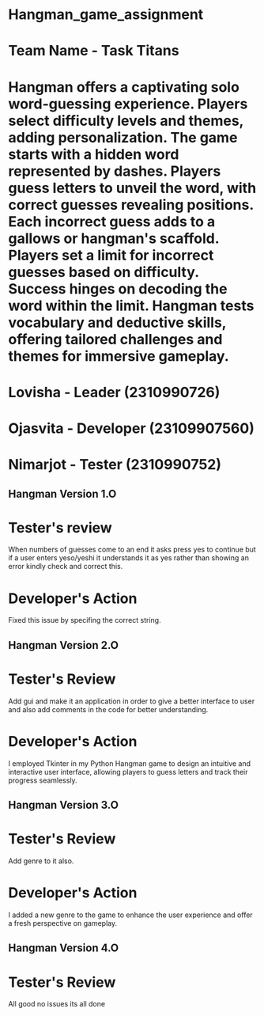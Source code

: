 # Hangman_game_assignment
# Team Name - Task Titans
# Hangman offers a captivating solo word-guessing experience. Players select difficulty levels and themes, adding personalization. The game starts with a hidden word represented by dashes. Players guess letters to unveil the word, with correct guesses revealing positions. Each incorrect guess adds to a gallows or hangman's scaffold. Players set a limit for incorrect guesses based on difficulty. Success hinges on decoding the word within the limit. Hangman tests vocabulary and deductive skills, offering tailored challenges and themes for immersive gameplay.
# Lovisha - Leader (2310990726)
# Ojasvita - Developer (23109907560)
# Nimarjot - Tester (2310990752)

## Hangman Version 1.O
# Tester's review
When numbers of guesses come to an end it asks press yes to continue but if a user enters yeso/yeshi it understands it as yes rather than showing an error kindly check and correct this.<br>

# Developer's Action
Fixed this issue by specifing the correct string.

## Hangman Version 2.O
# Tester's Review
Add gui and make it an application in order to give a better interface to user and also add comments in the code for better understanding.<br>

# Developer's Action
I employed Tkinter in my Python Hangman game to design an intuitive and interactive user interface, allowing players to guess letters and track their progress seamlessly.

## Hangman Version 3.O
# Tester's Review
Add genre to it also.<br>

# Developer's Action
I added a new genre to the game to enhance the user experience and offer a fresh perspective on gameplay.

## Hangman Version 4.O
# Tester's Review
All good no issues its all done
